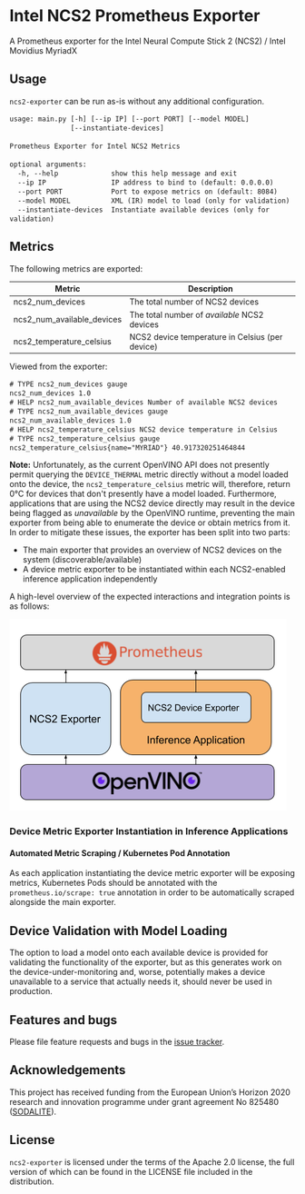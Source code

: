 # Intel NCS2 Prometheus Exporter

A Prometheus exporter for the Intel Neural Compute Stick 2 (NCS2) / Intel Movidius MyriadX

## Usage

`ncs2-exporter` can be run as-is without any additional configuration.

```
usage: main.py [-h] [--ip IP] [--port PORT] [--model MODEL]
               [--instantiate-devices]

Prometheus Exporter for Intel NCS2 Metrics

optional arguments:
  -h, --help             show this help message and exit
  --ip IP                IP address to bind to (default: 0.0.0.0)
  --port PORT            Port to expose metrics on (default: 8084)
  --model MODEL          XML (IR) model to load (only for validation)
  --instantiate-devices  Instantiate available devices (only for validation)
```

## Metrics

The following metrics are exported:

| Metric | Description |
|--------|-------------|
| ncs2_num_devices | The total number of NCS2 devices |
| ncs2_num_available_devices | The total number of *available* NCS2 devices |
| ncs2_temperature_celsius | NCS2 device temperature in Celsius (per device) |

Viewed from the exporter:

```
# TYPE ncs2_num_devices gauge
ncs2_num_devices 1.0
# HELP ncs2_num_available_devices Number of available NCS2 devices
# TYPE ncs2_num_available_devices gauge
ncs2_num_available_devices 1.0
# HELP ncs2_temperature_celsius NCS2 device temperature in Celsius
# TYPE ncs2_temperature_celsius gauge
ncs2_temperature_celsius{name="MYRIAD"} 40.917320251464844
```

**Note:** Unfortunately, as the current OpenVINO API does not presently permit querying the `DEVICE_THERMAL` metric
directly without a model loaded onto the device, the `ncs2_temperature_celsius` metric will, therefore, return 0°C for
devices that don't presently have a model loaded. Furthermore, applications that are using the NCS2 device directly
may result in the device being flagged as *unavailable* by the OpenVINO runtime, preventing the main exporter from
being able to enumerate the device or obtain metrics from it. In order to mitigate these issues, the exporter has been
split into two parts:

- The main exporter that provides an overview of NCS2 devices on the system (discoverable/available)
- A device metric exporter to be instantiated within each NCS2-enabled inference application independently

A high-level overview of the expected interactions and integration points is as follows:

![NCS2 Exporter Overview](overview.png)

### Device Metric Exporter Instantiation in Inference Applications

#### Automated Metric Scraping / Kubernetes Pod Annotation

As each application instantiating the device metric exporter will be exposing metrics, Kubernetes Pods should be
annotated with the `prometheus.io/scrape: true` annotation in order to be automatically scraped alongside the main
exporter.

## Device Validation with Model Loading

The option to load a model onto each available device is provided for
validating the functionality of the exporter, but as this generates work on the device-under-monitoring and, worse,
potentially makes a device unavailable to a service that actually needs it, should never be used in production.

## Features and bugs

Please file feature requests and bugs in the [issue tracker][tracker].

## Acknowledgements

This project has received funding from the European Union’s Horizon 2020 research and innovation programme under grant
agreement No 825480 ([SODALITE]).

## License

`ncs2-exporter` is licensed under the terms of the Apache 2.0 license, the full
version of which can be found in the LICENSE file included in the distribution.

[tracker]: https://github.com/adaptant-labs/ncs2-exporter/issues
[adaptant/ncs2-exporter]: https://hub.docker.com/repository/docker/adaptant/ncs2-exporter
[SODALITE]: https://sodalite.eu